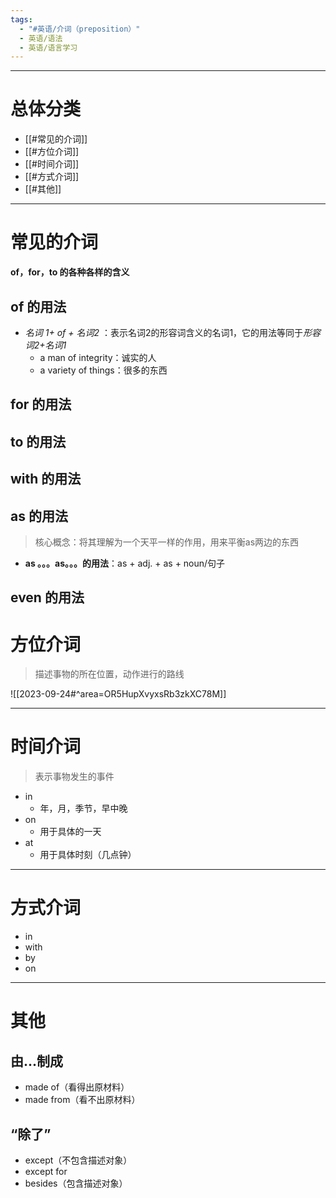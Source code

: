 ```yaml
---
tags:
  - "#英语/介词（preposition）"
  - 英语/语法
  - 英语/语言学习
---
```

---
# 总体分类
- [[#常见的介词]]
- [[#方位介词]]
- [[#时间介词]]
- [[#方式介词]]
- [[#其他]]


---
# 常见的介词
**of，for，to 的各种各样的含义**
## of 的用法
- *名词 1+ of + 名词2* ：表示名词2的形容词含义的名词1，它的用法等同于*形容词2+名词1*
	- a man of integrity：诚实的人
	- a variety of things：很多的东西
## for 的用法

## to 的用法

## with 的用法

## as 的用法
> 核心概念：将其理解为一个天平一样的作用，用来平衡as两边的东西

- **as 。。。as。。。的用法**：as + adj. + as + noun/句子
## even 的用法

# 方位介词
> 描述事物的所在位置，动作进行的路线

![[2023-09-24#^area=OR5HupXvyxsRb3zkXC78M]]

---
# 时间介词
> 表示事物发生的事件

- in
	- 年，月，季节，早中晚
- on
	- 用于具体的一天
- at
	- 用于具体时刻（几点钟）

---
# 方式介词

- in
- with
- by
- on

---
# 其他
## 由...制成
- made of（看得出原材料）
- made from（看不出原材料）

## “除了”
- except（不包含描述对象）
- except for
- besides（包含描述对象）